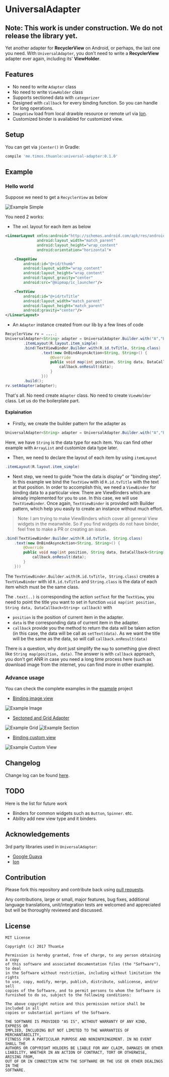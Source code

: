 # UniversalAdapter

**Note: This work is under construction. We do not release the library yet.**
------------------------------------------

Yet another adapter for **RecyclerView** on Android, or perhaps, the last one you need. With `UniversalAdapter`, you don't need to write a **RecyclerView** adapter ever again, including its' **ViewHolder**.

## Features

* No need to write `Adapter` class
* No need to write `ViewHolder` class
* Supports sectioned data with `categorizer`
* Designed with `callback` for every binding function. So you can handle for long operations.
* `ImageView` load from local drawble resource or remote url via [Ion](https://github.com/koush/ion).
* Customized binder is availabled for customized view.

## Setup

You can get via `jCenter()` in Gradle:

```groovy
compile 'me.timos.thuanle:universal-adapter:0.1.0'
```

## Example  

### Hello world

Suppose we need to get a `RecyclerView` as below

![Example Simple](doc/screenshot/example-simple.png)

You need 2 works:

* The `xml` layout for each item as below

```xml
<LinearLayout xmlns:android="http://schemas.android.com/apk/res/android"
              android:layout_width="match_parent"
              android:layout_height="wrap_content"
              android:orientation="horizontal">

    <ImageView
        android:id="@+id/thumb"
        android:layout_width="wrap_content"
        android:layout_height="wrap_content"
        android:layout_gravity="center"
        android:src="@mipmap/ic_launcher"/>

    <TextView
        android:id="@+id/tvTitle"
        android:layout_width="match_parent"
        android:layout_height="match_parent"
        android:gravity="center"/>
</LinearLayout>
```

* An `Adapter` instance created from our lib by a few lines of code

```java
RecyclerView rv = ....;
UniversalAdapter<String> adapter = UniversalAdapter.Builder.with("A","B","C","D","E","F","G","H","I","J")
        .itemLayout(R.layout.item_simple)
        .bind(TextViewBinder.Builder.with(R.id.tvTitle, String.class)
                .text(new OnBindAsyncAction<String, String>() {
                    @Override
                    public void map(int position, String data, DataCallback<String> callback) {
                        callback.onResult(data);
                    }
                }))
        .build();
rv.setAdapter(adapter);
```

That's all. No need create `Adapter` class. No need to create `ViewHolder` class. Let us do the boilerplate part.

#### Explaination

* Firstly, we create the builder pattern for the adapter as

```java
UniversalAdapter<String> adapter = UniversalAdapter.Builder.with("A","B","C","D","E","F","G","H","I","J")
```

Here, we have `String` is the data type for each item. You can find other example with `ArrayList` and customize data type later.

* Then, we need to declare the layout of each item by using `itemLayout`

```java
.itemLayout(R.layout.item_simple)
```

* Next step, we need to guide "how the data is display" or "binding step". In this example we bind the `TextView` with id `R.id.tvTitle` with the text at that position. In order to accomplish this, we need a `ViewBinder` for binding data to a particular view. There are ViewBinders which are already implemented for you to use. In this case, we will use `TextViewBinder`. Once again, `TextViewBinder` is provided with Builder pattern, which help you easily to create an instance without much effort.

> Note: I am trying to make ViewBinders which cover all general View widgets in the meanwhile. So if you find widgets do not have binder, feel free to make a PR or creating an issue.

```java
.bind(TextViewBinder.Builder.with(R.id.tvTitle, String.class)
    .text(new OnBindAsyncAction<String, String>() {
        @Override
        public void map(int position, String data, DataCallback<String> callback) {
            callback.onResult(data);
        }
    }))
```
The `TextViewBinder.Builder.with(R.id.tvTitle, String.class)` creates a `TextViewBinder` with id `R.id.tvTitle` and `String.class` is the data of each item which must be the same class. 

The `.text(..)` is corresponding the action `setText` for the `TextView`, you need to point the title you want to set in function `void map(int position, String data, DataCallback<String> callback)` with

* `position` is the position of current item in the adapter.
* `data` is the corresponding data of current item in the adapter.
* `callback` provide you the method to return the data will be taken action (in this case, the data will be call as `setText(data)`. As we want the title will be the same as the data, so will call `callback.onResult(data)`

There is a question, why dont just simplify the `map` to something give direct like `String map(position, data)`. The answer is with `callback` approach, you don't get ANR in case you need a long time process here (such as download image from the internet, you can find more in other example).

### Advance usage

You can check the complete examples in the [example](https://github.com/ldt116/UniversalAdapter/tree/master/example) project

* [Binding image view](doc/usage-image.md)

![Example Image](doc/screenshot/example-image.png)

* [Sectoned and Grid Adapter](doc/usage-group.md)

![Example Grid](doc/screenshot/example-grid.png) ![Example Section](doc/screenshot/example-group.png)

* [Binding custom view](doc/usage-custom-view.md)

![Example Custom View](doc/screenshot/example-custom.png) 

## Changelog
Change log can be found [here](doc/changelog.md).

## TODO

Here is the list for future work

* Binders for common widgets such as `Button`, `Spinner`. etc.
* Ability add new view type and it binders.

Acknowledgements
----------------

3rd party libraries used in `UniversalAdapter`:

* [Google Guava](https://github.com/google/guava)
* [Ion](https://github.com/koush/ion)


Contribution
------------ 

Please fork this repository and contribute back using [pull requests](https://github.com/ldt116/UniversalAdapter/pulls).

Any contributions, large or small, major features, bug fixes, additional language translations, unit/integration tests are welcomed and appreciated but will be thoroughly reviewed and discussed.


License
-------
    
    MIT License
    
    Copyright (c) 2017 ThuanLe
    
    Permission is hereby granted, free of charge, to any person obtaining a copy
    of this software and associated documentation files (the "Software"), to deal
    in the Software without restriction, including without limitation the rights
    to use, copy, modify, merge, publish, distribute, sublicense, and/or sell
    copies of the Software, and to permit persons to whom the Software is
    furnished to do so, subject to the following conditions:
    
    The above copyright notice and this permission notice shall be included in all
    copies or substantial portions of the Software.
    
    THE SOFTWARE IS PROVIDED "AS IS", WITHOUT WARRANTY OF ANY KIND, EXPRESS OR
    IMPLIED, INCLUDING BUT NOT LIMITED TO THE WARRANTIES OF MERCHANTABILITY,
    FITNESS FOR A PARTICULAR PURPOSE AND NONINFRINGEMENT. IN NO EVENT SHALL THE
    AUTHORS OR COPYRIGHT HOLDERS BE LIABLE FOR ANY CLAIM, DAMAGES OR OTHER
    LIABILITY, WHETHER IN AN ACTION OF CONTRACT, TORT OR OTHERWISE, ARISING FROM,
    OUT OF OR IN CONNECTION WITH THE SOFTWARE OR THE USE OR OTHER DEALINGS IN THE
    SOFTWARE.
